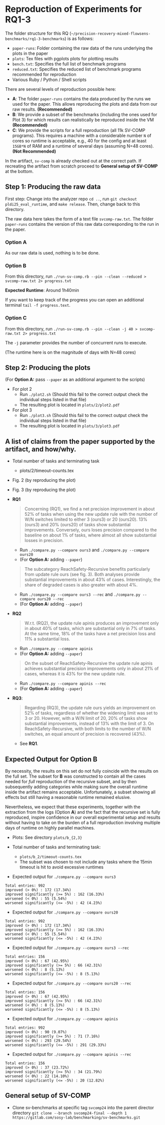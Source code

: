 # Reproduction of Experiments for RQ1-3

The folder structure for this RQ (`~/precision-recovery-mixed-flowsens-benchmarks/rq1-3-benchmarks`) is as follows:

- `paper-runs`: Folder containing the raw data of the runs underlying the plots in the paper
- `plots`: Tex files with pgplots plots for plotting results
- `bench.txt`: Specifies the full list of benchmark programs
- `reduced.txt`: Specifies the reduced list of benchmark programs recommended for reproduction
- Various Ruby / Python / Shell scripts


There are several levels of reproduction possible here:

- **A**: The folder `paper-runs` contains the data produced by the runs we used for the paper. This allows reproducing the plots and data from our raw results. **(Recommended)**
- **B**: We provide a subset of the benchmarks (including the ones used for Plot 3) for which results can realistically be reproduced inside the VM **(Recommended)**
- **C**: We provide the scripts for a full reproduction (all 11k SV-COMP programs). This requires a machine with a considerable number `N` of cores so runtime is acceptable, e.g., 40 for the config and at least `15GB*N` of RAM and a runtime of several days (assuming N=48 cores). **(Not Recommended)**


In the artifact, `sv-comp` is already checked out at the correct path. If recreating the artifact from scratch proceed to **General setup of SV-COMP** at the bottom.

## Step 1: Producing the raw data

First step: Change into the analyzer repo `cd ..`, run `git checkout pldi25_eval_runtime`, and `make release`.
Then, change back to this directory.

The raw data here takes the form of a text file `svcomp-raw.txt`. The folder `paper-runs` contains the version of this raw data corresponding to the run in the paper.

### Option A

As our raw data is used, nothing is to be done.


### Option B

From this directory, run `./run-sv-comp.rb --pin --clean --reduced > svcomp-raw.txt 2> progress.txt`

**Expected Runtime**: Around 1h40min

If you want to keep track of the progress you can open an additional terminal `tail -f progress.text`.


### Option C

From this directory, run `./run-sv-comp.rb --pin --clean -j 40 > svcomp-raw.txt 2> progress.txt`

The `-j` parameter provides the number of concurrent runs to execute.

(The runtime here is on the magnitude of days with N=48 cores)


##  Step 2: Producing the plots

(For **Option A:** pass `--paper` as an additional argument to the scripts)

- For plot 2
    - Run `./plot2.sh` (Should this fail to the correct output check the individual steps listed in that file)
    - The resulting plot is located in `plots/2/plot2.pdf`
- For plot 3
    - Run `./plot3.sh` (Should this fail to the correct output check the individual steps listed in that file)
    - The resulting plot is located in `plots/3/plot3.pdf`

## A list of claims from the paper supported by the artifact, and how/why.

- Total number of tasks and terminating task
    - plots/2/timeout-counts.tex

- Fig. 2 (by reproducing the plot)
- Fig. 3 (by reproducing the plot)

- **RQ1**

    > Concerning (RQ1), we find a net precision improvement in about 52% of tasks when using the new update rule with the number of W/N switches limited to either 3 (ours3) or 20 (ours20). 13% (ours3) and 20% (ours20) of tasks show substantial improvements. Conversely, ours loses precision compared to the baseline on about 1% of tasks, where almost all show substantial losses in precision.

    - Run `./compare.py --compare ours3` and `./compare.py --compare ours20`
    - (For **Option A:** adding `--paper`)

    > The subcategory ReachSafety-Recursive benefits particularly from update rule ours (see fig. 3). Both analyses provide substantial improvements in about 43% of cases. Interestingly, the share of degraded cases is also greater with about 4%.

    - Run `./compare.py --compare ours3 --rec` and `./compare.py --compare ours20 --rec`
    - (For **Option A:** adding `--paper`)

- **RQ2**

    > W.r.t. (RQ2), the update rule apinis produces an improvement only in about 40% of tasks, which are substantial only in 7% of tasks. At the same time, 18% of the tasks have a net precision loss and 11% a substantial loss.

    - Run `./compare.py --compare apinis`
    - (For **Option A:** adding `--paper`)

    > On the subset of ReachSafety-Recursive the update rule apinis achieves substantial precision improvements only in about 21% of cases, whereas it is 43% for the new update rule.

    - Run `./compare.py --compare apinis --rec`
    - (For **Option A:** adding `--paper`)

- **RQ3**:

    > Regarding (RQ3), the update rule ours yields an improvement on 52% of tasks, regardless of whether the widening limit was set to 3 or 20. However, with a W/N limit of 20, 20% of tasks show substantial improvements, instead of 13% with the limit of 3. On ReachSafety-Recursive, with both limits to the number of W/N switches, an equal amount of precision is recovered (43%).

    - See **RQ1**.


## Expected Output for Option B

By necessity, the results on this set do not fully coincide with the results on the full set. The subset for **B** was constructed to contain all the cases needed for _full_ reproduction of the recursive subset, and by then subsequently adding categories while making sure the overall runtime inside the artifact remains acceptable. Unfortunately, a subset showing all effects but still having a reasonable runtime remained elusive.

Nevertheless, we expect that these experiments, together with the extraction from the logs (Option **A**) and the fact that the recursive set is fully reproduced, inspire confidence in our overall experimental setup and results without having to take on the burden of a full reproduction involving multiple days of runtime on highly parallel machines.


- Plots: See directory `plots/b_{2,3}`
- Total number of tasks and terminating task:
    - `plots/b_2/timeout-counts.tex`
    - The subset was chosen to not include any tasks where the 15min timeout is hit to avoid excessive runtimes

- Expected output for `./compare.py --compare ours3`

```
Total entries: 992
improved (> 0%) : 172 (17.34%)
improved significantly (>= 5%) : 162 (16.33%)
worsened (< 0%) : 55 (5.54%)
worsened significantly (<= -5%) : 42 (4.23%)
```

- Expected output for `./compare.py --compare ours20`


```
Total entries: 992
improved (> 0%) : 172 (17.34%)
improved significantly (>= 5%) : 162 (16.33%)
worsened (< 0%) : 55 (5.54%)
worsened significantly (<= -5%) : 42 (4.23%)
```


- Expected output for `./compare.py --compare ours3 --rec`

```
Total entries: 156
improved (> 0%) : 67 (42.95%)
improved significantly (>= 5%) : 66 (42.31%)
worsened (< 0%) : 8 (5.13%)
worsened significantly (<= -5%) : 8 (5.13%)
```

- Expected output for `./compare.py --compare ours20 --rec`


```
Total entries: 156
improved (> 0%) : 67 (42.95%)
improved significantly (>= 5%) : 66 (42.31%)
worsened (< 0%) : 8 (5.13%)
worsened significantly (<= -5%) : 8 (5.13%)
```

- Expected output for `./compare.py --compare apinis`

```
Total entries: 992
improved (> 0%) : 90 (9.07%)
improved significantly (>= 5%) : 71 (7.16%)
worsened (< 0%) : 293 (29.54%)
worsened significantly (<= -5%) : 291 (29.33%)
```

- Expected output for `./compare.py --compare apinis --rec`

```
Total entries: 156
improved (> 0%) : 37 (23.72%)
improved significantly (>= 5%) : 34 (21.79%)
worsened (< 0%) : 22 (14.10%)
worsened significantly (<= -5%) : 20 (12.82%)
```



## General setup of SV-COMP

- Clone sv-benchmarks at specific tag `svcomp24` into the parent director directory `git clone --branch svcomp24-final --depth 1 https://gitlab.com/sosy-lab/benchmarking/sv-benchmarks.git`

